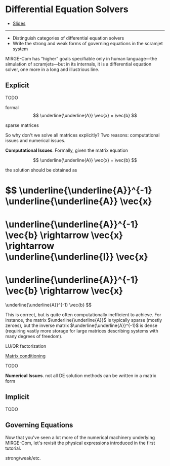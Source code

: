 #   Differential Equation Solvers

* [Slides](./slides/4-solvers.pdf)

---

- Distinguish categories of differential equation solvers
- Write the strong and weak forms of governing equations in the scramjet system

MIRGE-Com has “higher” goals specifiable only in human language—the simulation of scramjets—but in its internals, it is a differential equation solver, one more in a long and illustrious line.

##  Explicit

TODO

formal
$$
\underline{\underline{A}} \vec{x} = \vec{b}
$$

sparse matrices

So why don't we solve all matrices explicitly?  Two reasons:  computational issues and numerical issues.

**Computational Issues**.  Formally, given the matrix equation

$$
\underline{\underline{A}} \vec{x} = \vec{b}
$$

the solution should be obtained as

$$
\underline{\underline{A}}^{-1} \underline{\underline{A}} \vec{x}
=
\underline{\underline{A}}^{-1} \vec{b} \rightarrow \vec{x}
\rightarrow
\underline{\underline{I}} \vec{x}
=
\underline{\underline{A}}^{-1} \vec{b}
\rightarrow
\vec{x}
=
\underline{\underline{A}}^{-1} \vec{b}
$$

This is correct, but is quite often computationally inefficient to achieve.  For instance, the matrix $\underline{\underline{A}}$ is typically sparse (mostly zeroes), but the inverse matrix $\underline{\underline{A}}^{-1}$ is dense (requiring vastly more storage for large matrices describing systems with many degrees of freedom).

LU/QR factorization

[Matrix conditioning](https://en.wikipedia.org/wiki/Condition_number)

TODO


**Numerical Issues**.  not all DE solution methods can be written in a matrix form

##  Implicit

TODO


##  Governing Equations

Now that you've seen a lot more of the numerical machinery underlying MIRGE-Com, let's revisit the physical expressions introduced in the first tutorial.

strong/weak/etc.
